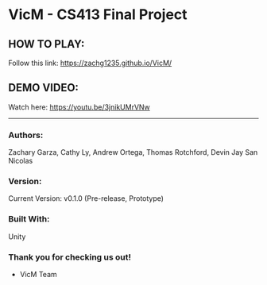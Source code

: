 # VicM - CS413 Final Project   

## HOW TO PLAY:  
Follow this link: https://zachg1235.github.io/VicM/  

## DEMO VIDEO:  
Watch here: https://youtu.be/3jnikUMrVNw  

---

### Authors:  
Zachary Garza, Cathy Ly, Andrew Ortega, Thomas Rotchford, Devin Jay San Nicolas  

### Version: 
Current Version: v0.1.0 (Pre-release, Prototype)  

### Built With:  
Unity

### Thank you for checking us out!
- VicM Team

